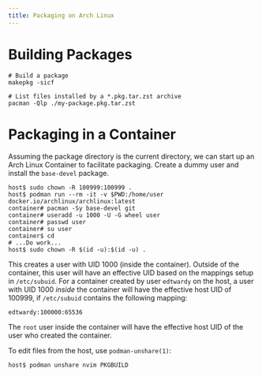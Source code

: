 ```yaml
---
title: Packaging on Arch Linux
---
```


# Building Packages

```
# Build a package
makepkg -sicf

# List files installed by a *.pkg.tar.zst archive
pacman -Qlp ./my-package.pkg.tar.zst
```

# Packaging in a Container

Assuming the package directory is the current directory, we can start up an
Arch Linux Container to facilitate packaging. Create a dummy user and install
the `base-devel` package.

```
host$ sudo chown -R 100999:100999 .
host$ podman run --rm -it -v $PWD:/home/user docker.io/archlinux/archlinux:latest
container# pacman -Sy base-devel git
container# useradd -u 1000 -U -G wheel user
container# passwd user
container# su user
container$ cd
# ...Do work...
host$ sudo chown -R $(id -u):$(id -u) .
```

This creates a user with UID 1000 (inside the container). Outside of the
container, this user will have an effective UID based on the mappings setup in
`/etc/subuid`. For a container created by user `edtwardy` on the host, a user
with UID 1000 _inside_ the container will have the effective host UID of
100999, if `/etc/subuid` contains the following mapping:

```
edtwardy:100000:65536
```

The `root` user inside the container will have the effective host UID of the
user who created the container.

To edit files from the host, use `podman-unshare(1)`:

```
host$ podman unshare nvim PKGBUILD
```
